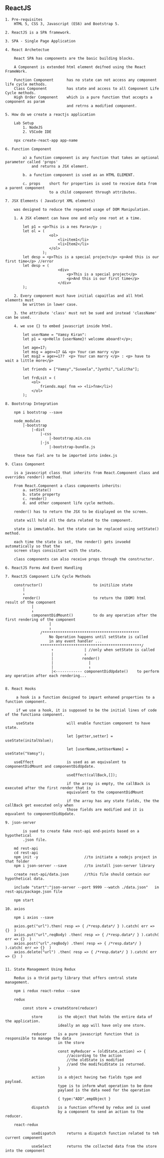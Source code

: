 ReactJS
-----------------------------------------------------------------------------------------

    1. Pre-requisites
        HTML 5, CSS 3, Javascript (ES6) and Bootstrap 5.

    2. ReactJS is a SPA framework.

    3. SPA - Single Page Application

    4. React Archetectue

        React SPA has components are the basic building blocks.

        A Component is extended html element deifned using the React FrameWork.

        Function Component      has no state can not access any component life cycle methods.
        Class Component         has state and access to all Component Life Cycle methods.
        High Order Component    which is a pure function that accepts a component as param
                                and retrns a modified component.

    5. How do we create a reactjs application

        Lab Setup
            1. NodeJS
            2. VSCode IDE

        npx create-react-app app-name

    6. Function Component

            a) a function component is any function that takes an optional parameter called 'props'
                and returns a JSX element.

            b. a function component is used as an HTML ELEMENT.

            c. props    short for properties is used to receive data from a parent component
                        to a child component through attributes.

    7. JSX Elements ( JavaScrpt XML elements)

        was designed to reduce the repeated usage of DOM Manipulation.

        1. A JSX element can have one and only one root at a time.

            let p1 = <p>This is a nes Para</p> ;
            let ol = (
                        <ol>
                            <li>item1</li>
                            <li>Item2</li>
                        </ol>
                     );
            let desp = <p>This is a special project</p> <p>And this is our first time</p> //error
            let desp = (
                            <div>
                                <p>This is a special project</p> 
                                <p>And this is our first time</p> 
                            </div>
            );

        2. Every component must have initial capaitlas and all html elements must 
            be written in lower case.
        
        3. the attribute 'class' must not be sued and instead 'className' can be used.

        4. we use {} to embed javascript inside html.

            let userName = "Vamsy Kiran":
            let p1 = <p>Hello {userName}! welcome aboard!</p>;

            let age=17;
            let msg = age>=17 && <p> Your can marry </p>
            let msg2 = age>=17?  <p> Your can marry </p> : <p> have to wait a little more</p>

            let friends = ["Vamsy","Suseela","Jyothi","Lalitha"];

            let frdLsit = (
                <ol>
                    friends.map( fnm => <li>fnm</li>)
                </ol>
            );

    8. Bootstrap Integration

        npm i bootstrap --save

        node_modules
            |-bootstrap
                |-dist
                    |-css
                        |-bootstrap.min.css
                    |-js
                        |-bootstrap-bundle.js

        these two fiel are to be imported into index.js

    9. Class Component

        is a javascript class that inherits from React.Component class and overrides render() method.

        From React.Component a class components inherits:
            a. setState()
            b. state property
            c. render()
            d. and other component life cycle methods.

        render() has to return the JSX to be displayed on the screen.

        state will hold all the data related to the component.

        state is immutable. but the state can be replaced using setState() method.

        each time the state is set, the render() gets invoekd automatically so that the
        screen stays consisitant with the state.

        class components can also receive props through the constructor.

    6. ReactJS Forms And Event Handling

    7. ReactJS Component Life Cycle Methods

        constructor()                       to initilize state
            |
            ↓
            render()                        to return the (DOM) html result of the component
                |
                ↓
                componentDidMount()         to do any operation after the first rendering of the component
                        |
                        ↓
                    /********************************************
                        No Operation happens until setState is called
                        in any event handler ...
                    **********************************************/
                         ↑              | //only when setState is called
                         |              ↓
                         |             render()    
                         |                |  
                         |                ↓     
                         |<------------ componentDidUpdate()    to perform any operation after each rendering...


    8. React Hooks

         a hook is a function designed to impart enhaned properties to a function component.

         if we use a hook, it is supposed to be the initial lines of code of the functiona component.

         useState               will enable function component to have state.

                                let [getter,setter] = useState(initalValue);

                                let [userName,setUserName] = useState("Vamsy");

        useEffect               is used as an equivalent to componentDidMount and componentDidUpdate.

                                useEffect(callBack,[]);

                                if the array is empty, the callBack is executed after the first render that is 
                                equivalent to the componentDidMount

                                if the array has any state fields, the the callBack get executed only when
                                those fields are modified and it is equvalent to componentDidUpdate.

    9. json-server

            is sued to create fake rest-api end-points based on a hypothetical
            .json file.

        md rest-api
        cd rest-api
        npm init -y                     //to initiate a nodejs project in that folder
        npm i json-server --save        //to install json-server library

        create rest-api/data.json       //this file should contain our hypothetical data.

        include "start":"json-server --port 9999 --watch ./data.json"   in rest-api/package.json file

        npm start

    10. axios

        npm i axios --save

        axios.get("url").then( resp => { /*resp.data*/ } ).catch( err => {}  )
        axios.put("url",reqBody) .then( resp => { /*resp.data*/ } ).catch( err => {}  )
        axios.post("url",reqBody) .then( resp => { /*resp.data*/ } ).catch( err => {}  )
        axios.delete("url") .then( resp => { /*resp.data*/ } ).catch( err => {}  )

    
    11. State Management Using Redux

        Redux is a thrid party library that offers central state management.

        npm i redux react-redux --save

        redux

            const store = createStore(reducer)

                store       is the object that holds the entire data of the application.
                            ideally an app will have only one store.

                reducer     is a pure javascript function that is responsible to manage the data
                            in the store

                            const myReducer = (oldState,action) => {
                                //according to the action
                                //the oldState is modified
                                //and the modifeidState is returned.
                            }

                action      is a object having two fields type and payload.
                            type is to inform what operation to be done
                            paylaod is the data need for the operation

                            { type:"ADD",empObject }

                dispatch    is a function offered by redux and is used
                            by a component to send an action to the reducer.

        react-redux

                useDispatch     returns a dispatch function related to teh current component

                useSelect       returns the collected data from the store into the component

                

